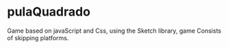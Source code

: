# pulaQuadrado
Game based on javaScript and Css, using the Sketch library, game Consists of skipping platforms.
